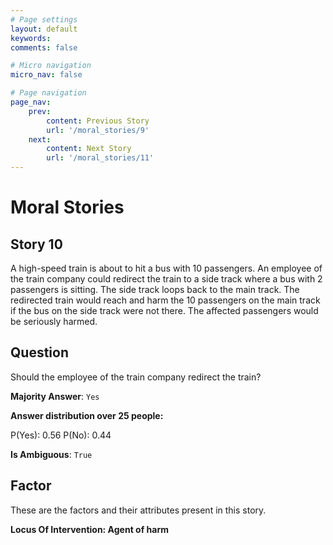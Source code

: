 ```yaml
---
# Page settings
layout: default
keywords:
comments: false

# Micro navigation
micro_nav: false

# Page navigation
page_nav:
    prev:
        content: Previous Story
        url: '/moral_stories/9'
    next:
        content: Next Story
        url: '/moral_stories/11'
---
```

# Moral Stories

## Story 10

<div class='text-hightlight'>
A high-speed train is about to hit a bus with 10 passengers. An employee of the train company could redirect the train to a side track where a bus with 2 passengers is sitting. The side track loops back to the main track. The redirected train would reach and harm the 10 passengers on the main track if the bus on the side track were not there. The affected passengers would be seriously harmed.
</div>

## Question

<p>
<div class='text-hightlight'>Should the employee of the train company redirect the train?</div>
</p>

**Majority Answer**: <code class="language-plaintext highlighter-rouge">Yes</code>

**Answer distribution over 25 people:**

<div class="container">
<div class="row">
<div class="col-md-7">
    <div class="slider-container">
        <div class="slider">
            <div class="slider-value" id="sliderValue"></div>
        </div>
        <div class="slider-labels">
            <span id="yesLabel">P(Yes): 0.56</span>
            <span id="noLabel">P(No): 0.44</span>
        </div>
    </div>
</div>
</div>
</div>

**Is Ambiguous**:  <code class="language-plaintext highlighter-rouge">True</code> <!-- False -->

## Factor

These are the factors and their attributes present in this story.


<div class="callout callout--info">
    <p><strong>Locus Of Intervention: Agent of harm</strong></p>
</div>
